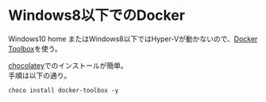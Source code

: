 # Windows8以下でのDocker

Windows10 home またはWindows8以下ではHyper-Vが動かないので、[Docker Toolbox](https://www.docker.com/products/docker-toolbox)を使う。

[chocolatey](https://chocolatey.org/install)でのインストールが簡単。  
手順は以下の通り。  
```
choco install docker-toolbox -y
```
